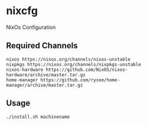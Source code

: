 # nixcfg
NixOs Configuration

## Required Channels

```
nixos https://nixos.org/channels/nixos-unstable
nixpkgs https://nixos.org/channels/nixpkgs-unstable
nixos-hardware https://github.com/NixOS/nixos-hardware/archive/master.tar.gz
home-manager https://github.com/rycee/home-manager/archive/master.tar.gz
```

## Usage

```
./install.sh machinename
```
